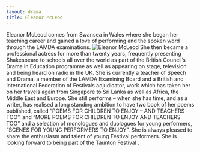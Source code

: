 ```yaml
---
layout: drama
title: Eleanor McLeod
---
```


Eleanor McLeod comes from Swansea in Wales where she began her teaching career and gained a love of performing and the spoken word through the LAMDA examinations. <img src="{{ '/wp-content/uploads/2017/02/Eleanor-McLeod.png' | prepend: site.github.url }}" alt="Eleanor McLeod" class="alignleft size-medium" /> She then became a professional actress for more than twenty years, frequently presenting Shakespeare to schools all over the world as part of the British Council’s Drama in Education programme as well as appearing on stage, television and being heard on radio in the UK.  She is currently a teacher of Speech and Drama, a member of the LAMDA Examining Board and a British and International Federation of Festivals adjudicator, work which has taken her on her travels again from Singapore to Sri Lanka as well as Africa, the Middle East and Europe. She still performs – when she has time, and as a writer, has realised a long standing ambition to have two book of her poems published, called  “POEMS FOR CHILDREN TO ENJOY – AND TEACHERS TOO”.  and “MORE POEMS FOR CHILDREN TO ENJOY AND TEACHERS TOO” and  a selection of monologues and duologues for young performers, “SCENES FOR YOUNG PERFORMERS TO ENJOY”. She is always pleased to share the enthusiasm and talent of young Festival performers. She is looking forward to being part of the Taunton Festival .
